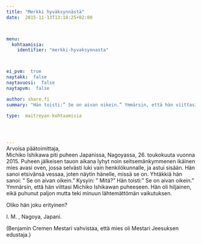 ```yaml
---
title: "Merkki hyväksynnästä"
date:  2015-11-13T13:18:25+02:00



menu:
  kohtaamisia:
    identifier: "merkki-hyvaksynnasta"



ei_pvm:  true
naytakk:  false
naytavuosi:  false
naytapvm:  false

author: share.fi
summary: "Hän toisti:” Se on aivan oikein.” Ymmärsin, että hän viittasi Michiko Ishikawan puheeseen. Hän oli hiljainen, eikä puhunut paljon mutta teki minuun lähtemättömän vaikutuksen."

type:  maitreyan-kohtaamisia



 
---
```

<p style="margin-top:-15px;">Arvoisa päätoimittaja,<br>
Michiko Ishikawa piti puheen Japanissa, Nagoyassa, 26. toukokuuta vuonna 2015. Puheen jälkeisen tauon aikana lyhyt noin seitsemänkymmenen ikäinen mies avasi oven, jossa selvästi luki vain henkilökunnalle, ja astui sisään. Hän sanoi etsivänsä vessaa, joten näytin hänelle, missä se on. Yhtäkkiä hän sanoi: ” Se on aivan oikein.” Kysyin: ” Mitä?” Hän toisti:” Se on aivan oikein.” Ymmärsin, että hän viittasi Michiko Ishikawan puheeseen. Hän oli hiljainen, eikä puhunut paljon mutta teki minuun lähtemättömän vaikutuksen.</p>
<p>Oliko hän joku erityinen?</p>
<p>I. M. , Nagoya, Japani.</p>
<p>(Benjamin Cremen Mestari vahvistaa, että mies oli Mestari Jeesuksen edustaja.)</p>